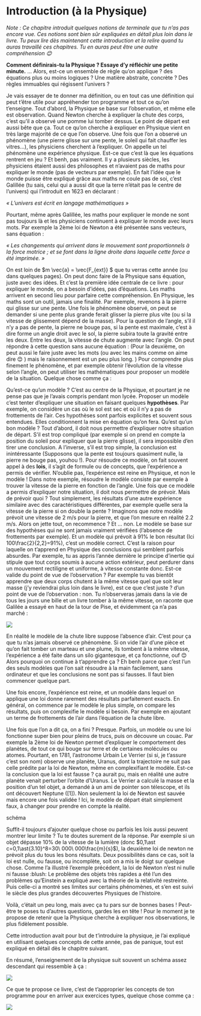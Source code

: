# Introduction (à la Physique)

*Note : Ce chapitre introduit quelques notions de terminale que tu n’as pas encore vue. Ces notions sont bien sûr expliquées en détail plus loin dans le livre. Tu peux lire dès maintenant cette introduction et la relire quand tu auras travaillé ces chapitres. Tu en auras peut être une autre compréhension :blush:*

**Comment définirais-tu la Physique ? Essaye d’y réfléchir une petite minute.**
…
Alors, est-ce un ensemble de règle qu’on applique ? des équations plus ou moins logiques ? Une matière abstraite, concrète ? Des règles immuables qui régissent l’univers ? 

Je vais essayer de te donner ma définition, ou en tout cas une définition qui peut t’être utile pour appréhender ton programme et tout ce qu’on t’enseigne. Tout d’abord, la Physique se base sur l’observation, et même elle est observation. Quand Newton cherche à expliquer la chute des corps, c’est qu’il a observé une pomme lui tomber dessus. Le point de départ est aussi bête que ça. Tout ce qu’on cherche à expliquer en Physique vient en très large majorité de ce que l’on observe. Une fois que l’on a observé un phénomène (une pierre glisse sur une pente, le soleil qui fait chauffer les vitres…), les physiciens cherchent à l’expliquer. On appelle un tel phénomène une expérience physique. Est-ce que c’est là que les équations rentrent en jeu ? Et benh, pas vraiment. Il y a plusieurs siècles, les physiciens étaient aussi des philosophes et n’avaient pas de maths pour expliquer le monde (pas de vecteurs par exemple). En fait l’idée que le monde puisse être expliqué grâce aux maths ne coule pas de soi, c’est Galillée (tu sais, celui qui a aussi dit que la terre n’était pas le centre de l’univers) qui l’introduit en 1623 en déclarant : 

*« L’univers est écrit en langage mathématiques »*
	
Pourtant, même après Galillée, les maths pour expliquer le monde ne sont pas toujours là et les physiciens continuent à expliquer le monde avec leurs mots. Par exemple la 2ème loi de Newton a été présentée sans vecteurs, sans équation :

*« Les changements qui arrivent dans le mouvement sont proportionnels à la force motrice ; et se font dans la ligne droite dans laquelle cette force a été imprimée. »*

On est loin de $m \vec{a} = \vec{F_{ext}} $ que tu verras cette année (ou dans quelques pages). On peut donc faire de la Physique sans équation, juste avec des idées. Et c’est la première idée centrale de ce livre : pour expliquer le monde, on a besoin d’idées, pas d’équations. Les maths arrivent en second lieu pour parfaire cette compréhension. En Physique, les maths sont un outil, jamais une finalité. Par exemple, revenons à la pierre qui glisse sur une pente. Une fois le phénomène observé, on peut se demander si une pente plus grande ferait glisser la pierre plus vite (ou si la vitesse de glissement dépend de la masse). Pour la question de l’angle, s’il il n’y a pas de pente, la pierre ne bouge pas, si la pente est maximale, c’est à dire forme un angle droit avec le sol, la pierre subira toute la gravité entre les deux. Entre les deux, la vitesse de chute augmente avec l’angle. On peut répondre à cette question sans aucune équation : (Pour la deuxième, on peut aussi le faire juste avec les mots (ou avec les mains comme on aime dire :blush: ) mais le raisonnement est un peu plus long. ) 
Pour comprendre plus finement le phénomène, et par exemple obtenir l’évolution de la vitesse selon l’angle, on peut utiliser les mathématiques pour proposer un modèle de la situation. Quelque chose comme ça :


Qu’est-ce qu’un modèle ? C’est au centre de la Physique, et pourtant je ne pense pas que je l’avais compris pendant mon lycée. Proposer un modèle c’est tenter d’expliquer une situation en faisant quelques **hypothèses**. Par exemple, on considère un cas où le sol est sec et où il n’y a pas de frottements de l’air. Ces hypothèses sont parfois explicites et souvent sous entendues. Elles conditionnent la mise en équation qu’on fera. Qu’est qu’un bon modèle ? Tout d’abord, il doit nous permettre d’expliquer notre situation de départ. S’il est trop compliqué (par exemple si on prend en compte la position du soleil pour expliquer que la pierre glisse), il sera impossible d’en tirer une conclusion. A l’inverse, s’il est trop simple, la conclusion est inintéressante (Supposons que la pente est toujours quasiment nulle, la pierre ne bouge pas, youhou !). Pour résoudre ce modèle, on fait souvent appel à des **lois**, il s’agit de formule ou de concepts, que l’expérience a permis de vérifier. N’oublie pas, l’expérience est reine en Physique, et non le modèle ! Dans notre exemple, résoudre le modèle consiste par exemple à trouver la vitesse de la pierre en fonction de l’angle. Une fois que ce modèle a permis d’expliquer notre situation, il doit nous permettre de prévoir. Mais de prévoir quoi ? Tout simplement, les résultats d’une autre expérience similaire avec des caractéristiques différentes, par exemple quelle sera la vitesse de la pierre si on double la pente ? Imaginons que notre modèle prévoit une vitesse de 2 m/s pour la pierre, et que l’on mesure en réalité 2.2 m/s. Alors on jette tout, on recommence ? Et … non. Le modèle se base sur des hypothèses qui ne sont jamais vraiment vérifiées (l’absence de frottements par exemple). Et un modèle qui prévoit à 91% le bon résultat (Ici 100\frac{2}{2,2}=91%), c’est un modèle correct. C’est la raison pour laquelle on t’apprend en Physique des conclusions qui semblent parfois absurdes. Par exemple, tu as appris l’année dernière le principe d’inertie qui stipule que tout corps soumis à aucune action extérieur, peut perdurer dans un mouvement rectiligne et uniforme, à vitesse constante donc. Est-ce valide du point de vue de l’observation ?
Par exemple tu vas bientôt apprendre que deux corps chutent à la même vitesse quel que soit leur masse (j’y reviendrai plus loin dans le livre), est ce que c’est juste ? d’un point de vue de l’observation : non. Tu n’observeras jamais dans la vie de tous les jours une bille et un livre tomber à la même vitesse, on raconte que Galilée a essayé en haut de la tour de Pise, et évidemment ça n’a pas marché : 

<p align="center">

![](images/gallilee_pise.jpg)</p>

En réalité le modèle de la chute libre suppose l’absence d’air. C’est pour ça que tu n’as jamais observé ce phénomène. Si on vide l’air d’une pièce et qu’on fait tomber un marteau et une plume, ils tombent à la même vitesse, l’expérience a été faite dans un silo gigantesque, et ça fonctionne, ouf :blush: Alors pourquoi on continue à t’apprendre ça ? Eh benh parce que c’est l’un des seuls modèles que l’on sait résoudre à la main facilement, sans ordinateur et que les conclusions ne sont pas si fausses. Il faut bien commencer quelque part. 

Une fois encore, l’expérience est reine, et un modèle dans lequel on applique une loi donne rarement des résultats parfaitement exacts. En général, on commence par le modèle le plus simple, on compare les résultats, puis on complexifie le modèle si besoin. Par exemple en ajoutant un terme de frottements de l’air dans l’équation de la chute libre.

Une fois que l’on a dit ça, on a fini ? Presque. Parfois, un modèle ou une loi fonctionne super bien pour pleins de trucs, puis on découvre un couac. Par exemple la 2ème loi de Newton permet d’expliquer le comportement des planètes, de tout ce qui bouge sur terre et de certaines molécules ou atomes. Pourtant, en 1781, l’astronome Urbain Le Verrier (si si, je t’assure c’est son nom) observe une planète, Uranus, dont la trajectoire ne suit pas celle prédite par la loi de Newton, même en complexifiant le modèle. Est-ce la conclusion que la loi est fausse ? ça aurait pu, mais en réalité une autre planète venait perturber l’orbite d’Uranus. Le Verrier a calculé la masse et la position d’un tel objet, a demandé à un ami de pointer son télescope, et ils ont découvert Neptune ([1]). Non seulement la loi de Newton est sauvée mais encore une fois validée ! Ici, le modèle de départ était simplement faux, à changer pour prendre en compte la réalité. 

schéma 

<p>Suffit-il toujours d’ajouter quelque chose ou parfois les lois aussi peuvent montrer leur limite ? Tu te doutes surement de la réponse. Par exemple si un objet dépasse 10% de la vitesse de la lumière (donc $0,1\ast c=0,1\ast{3.10}^8=30\ 000\ 000\frac{m}{s}$), la deuxième loi de newton ne prévoit plus du tous les bons résultats. Deux possibilités dans ce cas, soit la loi est nulle, ou fausse, ou incomplète, soit on a mis le doigt sur quelque chose. Comme l’a illustré l’exemple précédent, la loi de Newton n’est ni nulle ni fausse :blush: Le problème des objets très rapides a été l’un des problèmes qu’Einstein a expliqué avec la théorie de la relativité restreinte. Puis celle-ci a montré ses limites sur certains phénomènes, et s’en est suivi le siècle des plus grandes découvertes Physiques de l’histoire. 
</p>
Voilà, c’était un peu long, mais avec ça tu pars sur de bonnes bases ! Peut-être te poses tu d’autres questions, gardes les en tête ! Pour le moment je te propose de retenir que la Physique cherche à expliquer nos observations, le plus fidèlement possible. 

Cette introduction avait pour but de t’introduire la physique, je l’ai expliqué en utilisant quelques concepts de cette année, pas de panique, tout est expliqué en détail dès le chapitre suivant.  

En résumé, l’enseignement de la physique suit souvent un schéma assez descendant qui ressemble à ça :

<p align="center">

![](images/prof_1.png) 

</p>

Ce que te propose ce livre, c’est de t’approprier les concepts de ton programme pour en arriver aux exercices types, quelque chose comme ça :

<p align="center">

![](images/prof_2.png)
</p>

